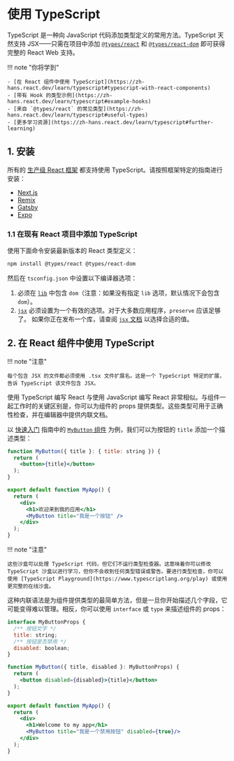 # 使用 TypeScript

TypeScript 是一种向 JavaScript 代码添加类型定义的常用方法。TypeScript 天然支持 JSX——只需在项目中添加 [`@types/react`](https://www.npmjs.com/package/@types/react) 和 [`@types/react-dom`](https://www.npmjs.com/package/@types/react-dom) 即可获得完整的 React Web 支持。

!!! note "你将学到"

    - [在 React 组件中使用 TypeScript](https://zh-hans.react.dev/learn/typescript#typescript-with-react-components)
    - [带有 Hook 的类型示例](https://zh-hans.react.dev/learn/typescript#example-hooks)
    - [来自 `@types/react` 的常见类型](https://zh-hans.react.dev/learn/typescript#useful-types)
    - [更多学习资源](https://zh-hans.react.dev/learn/typescript#further-learning)

## 1. 安装 

所有的 [生产级 React 框架](https://zh-hans.react.dev/learn/start-a-new-react-project#production-grade-react-framework) 都支持使用 TypeScript。请按照框架特定的指南进行安装：

- [Next.js](https://nextjs.org/docs/app/building-your-application/configuring/typescript)
- [Remix](https://remix.run/docs/en/1.19.2/guides/typescript)
- [Gatsby](https://www.gatsbyjs.com/docs/how-to/custom-configuration/typescript/)
- [Expo](https://docs.expo.dev/guides/typescript/)

### 1.1 在现有 React 项目中添加 TypeScript

使用下面命令安装最新版本的 React 类型定义：

```bash
npm install @types/react @types/react-dom
```

然后在 `tsconfig.json` 中设置以下编译器选项：

1. 必须在 [`lib`](https://www.typescriptlang.org/tsconfig/#lib) 中包含 `dom`（注意：如果没有指定 `lib` 选项，默认情况下会包含 `dom`）。
2. [`jsx`](https://www.typescriptlang.org/tsconfig/#jsx) 必须设置为一个有效的选项。对于大多数应用程序，`preserve` 应该足够了。 如果你正在发布一个库，请查阅 [`jsx` 文档](https://www.typescriptlang.org/tsconfig/#jsx) 以选择合适的值。


## 2. 在 React 组件中使用 TypeScript

!!! note "注意"

    每个包含 JSX 的文件都必须使用 .tsx 文件扩展名。这是一个 TypeScript 特定的扩展，告诉 TypeScript 该文件包含 JSX。

使用 TypeScript 编写 React 与使用 JavaScript 编写 React 非常相似。与组件一起工作时的关键区别是，你可以为组件的 props 提供类型。这些类型可用于正确性检查，并在编辑器中提供内联文档。

以 [快速入门](https://zh-hans.react.dev/learn) 指南中的 [`MyButton` 组件](https://zh-hans.react.dev/learn#components) 为例，我们可以为按钮的 `title` 添加一个描述类型：

```jsx linenums="1" title="App.tsx"
function MyButton({ title }: { title: string }) {
  return (
    <button>{title}</button>
  );
}

export default function MyApp() {
  return (
    <div>
      <h1>欢迎来到我的应用</h1>
      <MyButton title="我是一个按钮" />
    </div>
  );
}
```

!!! note "注意"

    这些沙盒可以处理 TypeScript 代码，但它们不运行类型检查器。这意味着你可以修改 TypeScript 沙盒以进行学习，但你不会收到任何类型错误或警告。要进行类型检查，你可以使用 [TypeScript Playground](https://www.typescriptlang.org/play) 或使用更完整的在线沙盒。

这种内联语法是为组件提供类型的最简单方法，但是一旦你开始描述几个字段，它可能变得难以管理。相反，你可以使用 `interface` 或 `type` 来描述组件的 props：

```jsx linenums="1" title="App.jsx"
interface MyButtonProps {
  /** 按钮文字 */
  title: string;
  /** 按钮是否禁用 */
  disabled: boolean;
}

function MyButton({ title, disabled }: MyButtonProps) {
  return (
    <button disabled={disabled}>{title}</button>
  );
}

export default function MyApp() {
  return (
    <div>
      <h1>Welcome to my app</h1>
      <MyButton title="我是一个禁用按钮" disabled={true}/>
    </div>
  );
}
```
